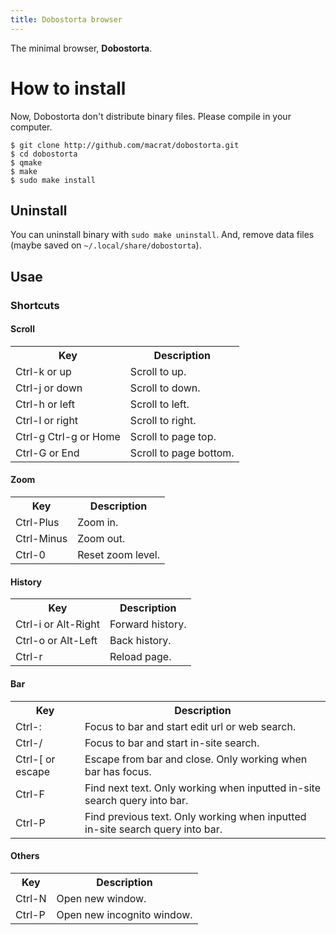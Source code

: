 ```yaml
---
title: Dobostorta browser
---
```


The minimal browser, **Dobostorta**.

# How to install
Now, Dobostorta don't distribute binary files. Please compile in your computer.
```
$ git clone http://github.com/macrat/dobostorta.git
$ cd dobostorta
$ qmake
$ make
$ sudo make install
```

## Uninstall
You can uninstall binary with `sudo make uninstall`.
And, remove data files (maybe saved on `~/.local/share/dobostorta`).

## Usae
### Shortcuts
#### Scroll
<table>
<tr><th>Key</th><th>Description</th></tr>
<tr><td>Ctrl-k or up</td><td>Scroll to up. </td></tr>
<tr><td>Ctrl-j or down</td><td>Scroll to down.</td></tr>
<tr><td>Ctrl-h or left</td><td>Scroll to left.</td></tr>
<tr><td>Ctrl-l or right</td><td>Scroll to right.</td></tr>
<tr><td>Ctrl-g Ctrl-g or Home</td><td>Scroll to page top.</td></tr>
<tr><td>Ctrl-G or End</td><td>Scroll to page bottom.</td></tr>
</table>

#### Zoom
<table>
<tr><th>Key</th><th>Description</th></tr>
<tr><td>Ctrl-Plus</td><td>Zoom in.</td></tr>
<tr><td>Ctrl-Minus</td><td>Zoom out.</td></tr>
<tr><td>Ctrl-0</td><td>Reset zoom level.</td></tr>
</table>

#### History
<table>
<tr><th>Key</th><th>Description</th></tr>
<tr><td>Ctrl-i or Alt-Right</td><td>Forward history.</td></tr>
<tr><td>Ctrl-o or Alt-Left</td><td>Back history.</td></tr>
<tr><td>Ctrl-r</td><td>Reload page.</td></tr>
</table>

#### Bar
<table>
<tr><th>Key</th><th>Description</th></tr>
<tr><td>Ctrl-:</td><td>Focus to bar and start edit url or web search.</td></tr>
<tr><td>Ctrl-/</td><td>Focus to bar and start in-site search.</td></tr>
<tr><td>Ctrl-[ or escape</td><td>Escape from bar and close. Only working when bar has focus.</td></tr>
<tr><td>Ctrl-F</td><td>Find next text. Only working when inputted in-site search query into bar.</td></tr>
<tr><td>Ctrl-P</td><td>Find previous text. Only working when inputted in-site search query into bar.</td></tr>
</table>

#### Others
<table>
<tr><th>Key</th><th>Description</th></tr>
<tr><td>Ctrl-N</td><td>Open new window.</td></tr>
<tr><td>Ctrl-P</td><td>Open new incognito window.</td></tr>
</table>

